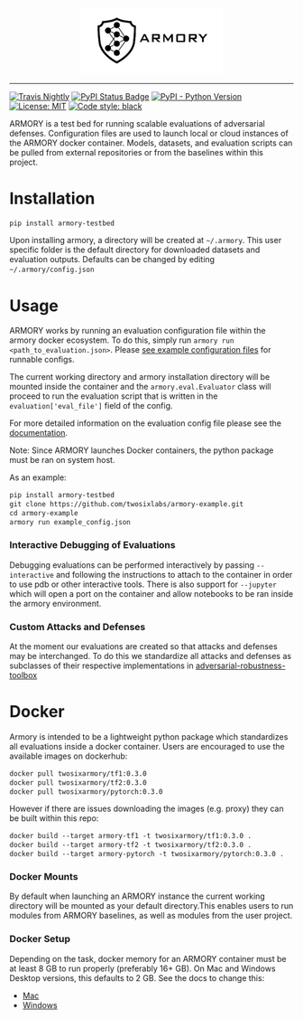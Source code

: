 <div align="center">
  <img src="https://github.com/twosixlabs/armory/blob/master/tools/static_content/logo.png" width="50%" title="ARMORY logo">
</div>

-----------------
[![Travis Nightly](https://travis-ci.com/twosixlabs/armory.svg?token=mDXSPweWiXNcpsV8rz4z&branch=master)](https://travis-ci.com/twosixlabs/armory)
[![PyPI Status Badge](https://badge.fury.io/py/armory-testbed.svg)](https://pypi.org/project/armory-testbed)
[![PyPI - Python Version](https://img.shields.io/pypi/pyversions/armory-testbed)](https://pypi.org/project/armory-testbed)
[![License: MIT](https://img.shields.io/badge/License-MIT-yellow.svg)](https://opensource.org/licenses/MIT)
[![Code style: black](https://img.shields.io/badge/code%20style-black-000000.svg)](https://github.com/ambv/black)

ARMORY is a test bed for running scalable evaluations of adversarial defenses. 
Configuration files are used to launch local or cloud instances of the ARMORY docker 
container. Models, datasets, and evaluation scripts can be pulled from external 
repositories or from the baselines within this project.

# Installation
``` 
pip install armory-testbed
```

Upon installing armory, a directory will be created at `~/.armory`. This user 
specific folder is the default directory for downloaded datasets and evaluation 
outputs. Defaults can be changed by editing `~/.armory/config.json`

# Usage

ARMORY works by running an evaluation configuration file within the armory docker 
ecosystem. To do this, simply run `armory run <path_to_evaluation.json>`. 
Please [see example configuration files](examples/) for runnable configs.

The current working directory and armory installation directory will be mounted 
inside the container and the `armory.eval.Evaluator` class will proceed to run the 
evaluation script that is written in the `evaluation['eval_file']` field of the 
config.

For more detailed information on the evaluation config file please see the 
[documentation](examples/README.md).

Note: Since ARMORY launches Docker containers, the python package must be ran on system host.

As an example:
```
pip install armory-testbed
git clone https://github.com/twosixlabs/armory-example.git
cd armory-example
armory run example_config.json
```

### Interactive Debugging of Evaluations
Debugging evaluations can be performed interactively by passing `--interactive` and 
following the instructions to attach to the container in order to use pdb or other
interactive tools. There is also support for `--jupyter` which will open a port on 
the container and allow notebooks to be ran inside the armory environment.

### Custom Attacks and Defenses
At the moment our evaluations are created so that attacks and defenses may be 
interchanged. To do this we standardize all attacks and defenses as subclasses of 
their respective implementations in [adversarial-robustness-toolbox](https://github.com/IBM/adversarial-robustness-toolbox)

# Docker
Armory is intended to be a lightweight python package which standardizes all evaluations
inside a docker container. Users are encouraged to use the available images on 
dockerhub:
```
docker pull twosixarmory/tf1:0.3.0
docker pull twosixarmory/tf2:0.3.0
docker pull twosixarmory/pytorch:0.3.0
```

However if there are issues downloading the images (e.g. proxy) they can be built 
within this repo:
```
docker build --target armory-tf1 -t twosixarmory/tf1:0.3.0 .
docker build --target armory-tf2 -t twosixarmory/tf2:0.3.0 .
docker build --target armory-pytorch -t twosixarmory/pytorch:0.3.0 .
```

### Docker Mounts
By default when launching an ARMORY instance the current working directory will be mounted
as your default directory.This enables users to run modules from ARMORY baselines, 
as well as modules from the user project.

### Docker Setup
Depending on the task, docker memory for an ARMORY container must be at least 8 GB to run properly (preferably 16+ GB).
On Mac and Windows Desktop versions, this defaults to 2 GB. See the docs to change this:
* [Mac](https://docs.docker.com/docker-for-mac/)
* [Windows](https://docs.docker.com/docker-for-windows/)
